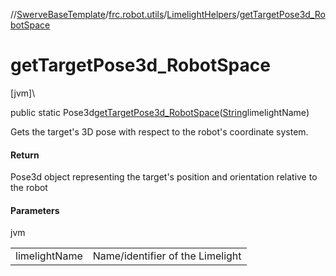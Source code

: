 //[SwerveBaseTemplate](../../../index.md)/[frc.robot.utils](../index.md)/[LimelightHelpers](index.md)/[getTargetPose3d_RobotSpace](get-target-pose3d_-robot-space.md)

# getTargetPose3d_RobotSpace

[jvm]\

public static Pose3d[getTargetPose3d_RobotSpace](get-target-pose3d_-robot-space.md)([String](https://docs.oracle.com/javase/8/docs/api/java/lang/String.html)limelightName)

Gets the target's 3D pose with respect to the robot's coordinate system.

#### Return

Pose3d object representing the target's position and orientation relative to the robot

#### Parameters

jvm

| | |
|---|---|
| limelightName | Name/identifier of the Limelight |

